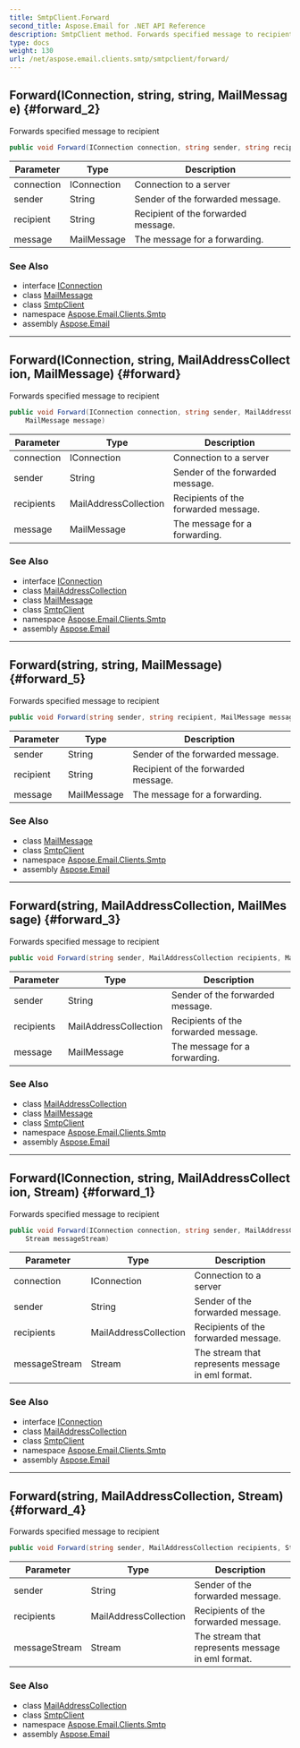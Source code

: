 ```yaml
---
title: SmtpClient.Forward
second_title: Aspose.Email for .NET API Reference
description: SmtpClient method. Forwards specified message to recipient
type: docs
weight: 130
url: /net/aspose.email.clients.smtp/smtpclient/forward/
---
```

## Forward(IConnection, string, string, MailMessage) {#forward_2}

Forwards specified message to recipient

```csharp
public void Forward(IConnection connection, string sender, string recipient, MailMessage message)
```

| Parameter | Type | Description |
| --- | --- | --- |
| connection | IConnection | Connection to a server |
| sender | String | Sender of the forwarded message. |
| recipient | String | Recipient of the forwarded message. |
| message | MailMessage | The message for a forwarding. |

### See Also

* interface [IConnection](../../../aspose.email.clients/iconnection/)
* class [MailMessage](../../../aspose.email/mailmessage/)
* class [SmtpClient](../)
* namespace [Aspose.Email.Clients.Smtp](../../smtpclient/)
* assembly [Aspose.Email](../../../)

---

## Forward(IConnection, string, MailAddressCollection, MailMessage) {#forward}

Forwards specified message to recipient

```csharp
public void Forward(IConnection connection, string sender, MailAddressCollection recipients, 
    MailMessage message)
```

| Parameter | Type | Description |
| --- | --- | --- |
| connection | IConnection | Connection to a server |
| sender | String | Sender of the forwarded message. |
| recipients | MailAddressCollection | Recipients of the forwarded message. |
| message | MailMessage | The message for a forwarding. |

### See Also

* interface [IConnection](../../../aspose.email.clients/iconnection/)
* class [MailAddressCollection](../../../aspose.email/mailaddresscollection/)
* class [MailMessage](../../../aspose.email/mailmessage/)
* class [SmtpClient](../)
* namespace [Aspose.Email.Clients.Smtp](../../smtpclient/)
* assembly [Aspose.Email](../../../)

---

## Forward(string, string, MailMessage) {#forward_5}

Forwards specified message to recipient

```csharp
public void Forward(string sender, string recipient, MailMessage message)
```

| Parameter | Type | Description |
| --- | --- | --- |
| sender | String | Sender of the forwarded message. |
| recipient | String | Recipient of the forwarded message. |
| message | MailMessage | The message for a forwarding. |

### See Also

* class [MailMessage](../../../aspose.email/mailmessage/)
* class [SmtpClient](../)
* namespace [Aspose.Email.Clients.Smtp](../../smtpclient/)
* assembly [Aspose.Email](../../../)

---

## Forward(string, MailAddressCollection, MailMessage) {#forward_3}

Forwards specified message to recipient

```csharp
public void Forward(string sender, MailAddressCollection recipients, MailMessage message)
```

| Parameter | Type | Description |
| --- | --- | --- |
| sender | String | Sender of the forwarded message. |
| recipients | MailAddressCollection | Recipients of the forwarded message. |
| message | MailMessage | The message for a forwarding. |

### See Also

* class [MailAddressCollection](../../../aspose.email/mailaddresscollection/)
* class [MailMessage](../../../aspose.email/mailmessage/)
* class [SmtpClient](../)
* namespace [Aspose.Email.Clients.Smtp](../../smtpclient/)
* assembly [Aspose.Email](../../../)

---

## Forward(IConnection, string, MailAddressCollection, Stream) {#forward_1}

Forwards specified message to recipient

```csharp
public void Forward(IConnection connection, string sender, MailAddressCollection recipients, 
    Stream messageStream)
```

| Parameter | Type | Description |
| --- | --- | --- |
| connection | IConnection | Connection to a server |
| sender | String | Sender of the forwarded message. |
| recipients | MailAddressCollection | Recipients of the forwarded message. |
| messageStream | Stream | The stream that represents message in eml format. |

### See Also

* interface [IConnection](../../../aspose.email.clients/iconnection/)
* class [MailAddressCollection](../../../aspose.email/mailaddresscollection/)
* class [SmtpClient](../)
* namespace [Aspose.Email.Clients.Smtp](../../smtpclient/)
* assembly [Aspose.Email](../../../)

---

## Forward(string, MailAddressCollection, Stream) {#forward_4}

Forwards specified message to recipient

```csharp
public void Forward(string sender, MailAddressCollection recipients, Stream messageStream)
```

| Parameter | Type | Description |
| --- | --- | --- |
| sender | String | Sender of the forwarded message. |
| recipients | MailAddressCollection | Recipients of the forwarded message. |
| messageStream | Stream | The stream that represents message in eml format. |

### See Also

* class [MailAddressCollection](../../../aspose.email/mailaddresscollection/)
* class [SmtpClient](../)
* namespace [Aspose.Email.Clients.Smtp](../../smtpclient/)
* assembly [Aspose.Email](../../../)


